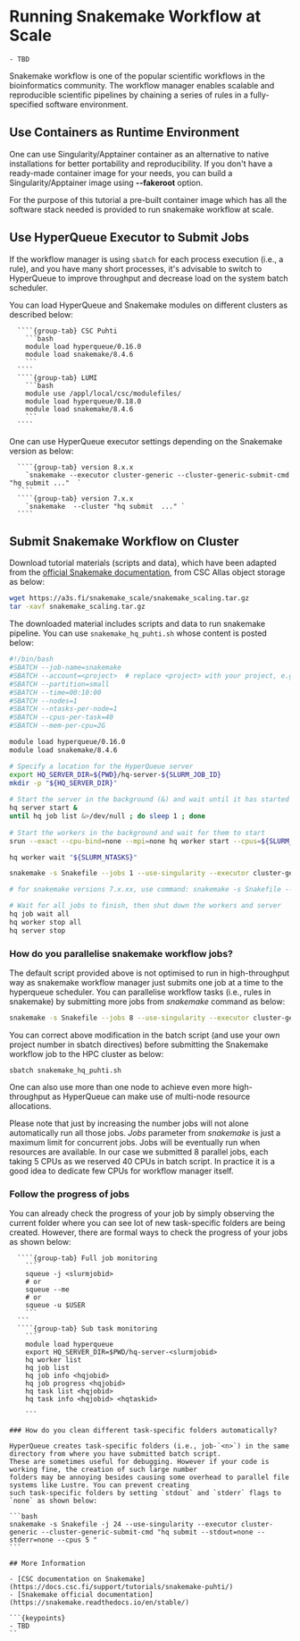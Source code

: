 # Running Snakemake Workflow at Scale 

```{objectives}
- TBD
```

Snakemake workflow is one of the popular scientific workflows in the bioinformatics community. 
The workflow manager enables scalable and reproducible scientific pipelines by chaining a series of rules in a 
fully-specified software environment. 

## Use Containers as Runtime Environment 

One can use Singularity/Apptainer container as an alternative to native installations 
for better portability and reproducibility.  If you don't have a ready-made container image for your needs, 
you can build a Singularity/Apptainer image using **--fakeroot** option.  

For the purpose of this tutorial a pre-built container image which has all the software stack needed is provided 
to run snakemake workflow at scale.

## Use HyperQueue Executor to Submit Jobs

If the workflow manager is using `sbatch` for each process execution (i.e., a rule), 
and you have many short processes, it's advisable to switch to HyperQueue to improve throughput and decrease 
load on the system batch scheduler.

You can load HyperQueue and Snakemake modules on different clusters as described below:

`````{tabs}
  ````{group-tab} CSC Puhti
    ```bash
    module load hyperqueue/0.16.0
    module load snakemake/8.4.6
    ```
  ````
  ````{group-tab} LUMI
    ```bash
    module use /appl/local/csc/modulefiles/
    module load hyperqueue/0.18.0
    module load snakemake/8.4.6
    ```
  ````
`````

One can use HyperQueue executor settings depending on the Snakemake version as below:

`````{tabs}
  ````{group-tab} version 8.x.x
    `snakemake --executor cluster-generic --cluster-generic-submit-cmd "hq submit ..."  `
  ````
  ````{group-tab} version 7.x.x
    `snakemake  --cluster "hq submit  ..." `
  ````
`````


## Submit Snakemake Workflow on Cluster

Download tutorial materials (scripts and data), which have been adapted from the 
[official Snakemake documentation](https://snakemake.readthedocs.io/en/v6.6.1/executor_tutorial/google_lifesciences.html), 
from CSC Allas object storage as below:

```bash
wget https://a3s.fi/snakemake_scale/snakemake_scaling.tar.gz
tar -xavf snakemake_scaling.tar.gz
```

The downloaded material includes scripts and data to run snakemake pipeline. 
You can use `snakemake_hq_puhti.sh` whose content is posted below:

```bash 
#!/bin/bash
#SBATCH --job-name=snakemake
#SBATCH --account=<project>  # replace <project> with your project, e.g. for CSC: project_2001234
#SBATCH --partition=small
#SBATCH --time=00:10:00
#SBATCH --nodes=1
#SBATCH --ntasks-per-node=1
#SBATCH --cpus-per-task=40
#SBATCH --mem-per-cpu=2G

module load hyperqueue/0.16.0
module load snakemake/8.4.6

# Specify a location for the HyperQueue server
export HQ_SERVER_DIR=${PWD}/hq-server-${SLURM_JOB_ID}
mkdir -p "${HQ_SERVER_DIR}"
 
# Start the server in the background (&) and wait until it has started
hq server start &
until hq job list &>/dev/null ; do sleep 1 ; done
 
# Start the workers in the background and wait for them to start
srun --exact --cpu-bind=none --mpi=none hq worker start --cpus=${SLURM_CPUS_PER_TASK} &

hq worker wait "${SLURM_NTASKS}"

snakemake -s Snakefile --jobs 1 --use-singularity --executor cluster-generic --cluster-generic-submit-cmd "hq submit --cpus 5"

# for snakemake versions 7.x.xx, use command: snakemake -s Snakefile --jobs 1 --use-singularity --cluster "hq submit --cpus 2"

# Wait for all jobs to finish, then shut down the workers and server
hq job wait all
hq worker stop all
hq server stop

```

### How do you parallelise snakemake workflow jobs?

The default script provided above is not optimised to run in high-throughput way as snakemake workflow manager
just submits one job at a time to the hyperqueue scheduler. You can parallelise workflow tasks (i.e., rules in snakemake) 
by submitting more jobs from *snakemake* command as below:

```bash
snakemake -s Snakefile --jobs 8 --use-singularity --executor cluster-generic --cluster-generic-submit-cmd "hq submit --cpus 5"
``` 
You can correct above modification in the batch script (and use your own project number in sbatch directives) 
before submitting the Snakemake workflow job to the HPC cluster as below:

```
sbatch snakemake_hq_puhti.sh

```
One can also use more than one node to achieve even more high-throughput as HyperQueue can make use of multi-node resource allocations.

Please note that just by increasing the number jobs will not alone automatically run all those jobs. 
*Jobs* parameter from *snakemake* is just a maximum limit for concurrent jobs. Jobs will be eventually run when resources are available. 
In our case we submitted 8 parallel jobs, each taking 5 CPUs as we reserved 40 CPUs in batch script. 
In practice it is a good idea to dedicate few CPUs for workflow manager itself. 

### Follow the progress of jobs

You can already check the progress of your job by simply observing the current folder where you can see lot of new 
task-specific folders are being created. However, there are formal ways to check the progress of your jobs as shown below:


`````{tabs}
  ````{group-tab} Full job monitoring
    ```
    squeue -j <slurmjobid>
    # or
    squeue --me
    # or
    squeue -u $USER
    ```
  ```
  ````{group-tab} Sub task monitoring
    ```
    module load hyperqueue
    export HQ_SERVER_DIR=$PWD/hq-server-<slurmjobid>
    hq worker list   
    hq job list
    hq job info <hqjobid>
    hq job progress <hqjobid>
    hq task list <hqjobid>
    hq task info <hqjobid> <hqtaskid>
    
    ```

### How do you clean different task-specific folders automatically?

HyperQueue creates task-specific folders (i.e., job-`<n>`) in the same directory from where you have submitted batch script.
These are sometimes useful for debugging. However if your code is working fine, the creation of such large number
folders may be annoying besides causing some overhead to parallel file systems like Lustre. You can prevent creating
such task-specific folders by setting `stdout` and `stderr` flags to `none` as shown below:

```bash
snakemake -s Snakefile -j 24 --use-singularity --executor cluster-generic --cluster-generic-submit-cmd "hq submit --stdout=none --stderr=none --cpus 5 "
```

## More Information

- [CSC documentation on Snakemake](https://docs.csc.fi/support/tutorials/snakemake-puhti/)
- [Snakemake official documentation](https://snakemake.readthedocs.io/en/stable/)

```{keypoints}
- TBD
``
